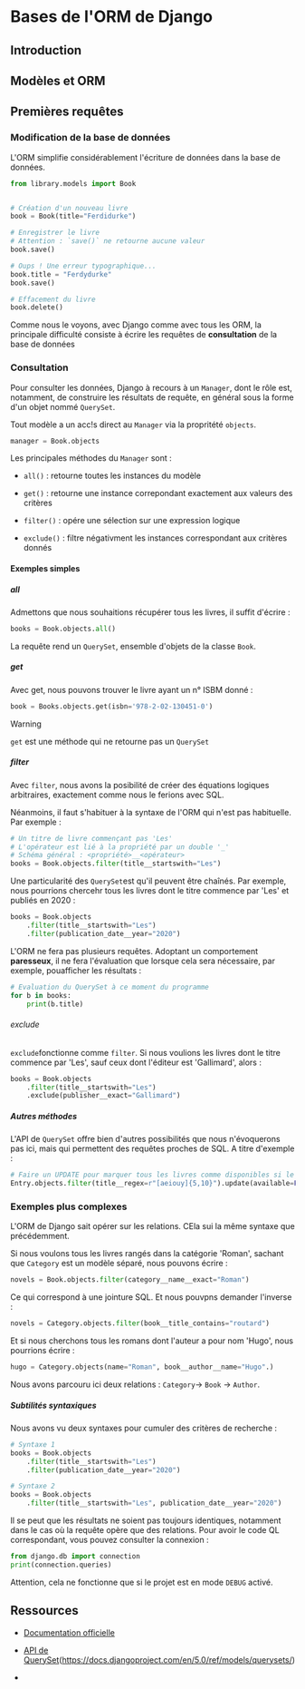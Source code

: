 # Bases de l'ORM de Django

## Introduction

## Modèles et ORM

## Premières requêtes

### Modification de la base de données

L'ORM simplifie considérablement l'écriture de données dans la base de données.

```python
from library.models import Book


# Création d'un nouveau livre
book = Book(title="Ferdidurke")

# Enregistrer le livre
# Attention : `save()` ne retourne aucune valeur
book.save()

# Oups ! Une erreur typographique...
book.title = "Ferdydurke"
book.save()

# Effacement du livre
book.delete()
```

Comme nous le voyons, avec Django comme avec tous les ORM, la principale difficulté consiste à écrire les requêtes de **consultation** de la base de données

### Consultation

Pour consulter les données, Django à recours à un `Manager`, dont le rôle est, notamment, de construire les résultats de requête, en général sous la forme d'un objet nommé `QuerySet`.

Tout modèle a un acc!s direct au `Manager` via la propritété `objects`.

```python
manager = Book.objects
```

Les principales méthodes du `Manager` sont :

- `all()` : retourne toutes les instances du modèle

- `get()` :  retourne une instance correpondant exactement aux valeurs des critères

- `filter()`  : opére une sélection sur une expression logique

- `exclude()` : filtre négativment les instances correspondant aux critères donnés

#### Exemples simples

##### all

Admettons que nous souhaitions récupérer tous les livres, il suffit d'écrire :

```python
books = Book.objects.all()
```

La requête rend un `QuerySet`, ensemble d'objets de la classe `Book`.

##### get

Avec get, nous pouvons trouver le livre ayant un n° ISBM donné :

```python
book = Books.objects.get(isbn='978-2-02-130451-0')
```

> [!WARNING]
> 
> `get` est une méthode qui ne retourne pas un `QuerySet`

##### filter

Avec `filter`, nous avons la posibilité de créer des équations logiques arbitraires, exactement comme nous le ferions avec SQL.

Néanmoins, il faut s'habituer à la syntaxe de l'ORM qui n'est pas habituelle. Par exemple :

```python
# Un titre de livre commençant pas 'Les'
# L'opérateur est lié à la propriété par un double '_'
# Schéma général : <propriété>__<opérateur>
books = Book.objects.filter(title__startswith="Les")
```

Une particularité des `QuerySet`est qu'il peuvent être chaînés. Par exemple, nous pourrions chercehr tous les livres dont le titre commence par 'Les' et publiés en 2020 :

```python
books = Book.objects
    .filter(title__startswith="Les")
    .filter(publication_date__year="2020")
```

L'ORM ne fera pas plusieurs requêtes. Adoptant un comportement **paresseux**, il ne fera l'évaluation que lorsque cela sera nécessaire, par exemple, pouafficher les résultats :

```python
# Evaluation du QuerySet à ce moment du programme
for b in books:
    print(b.title)
```

###### exclude

`exclude`fonctionne comme `filter`. Si nous voulions les livres dont le titre commence par 'Les', sauf ceux dont l'éditeur est 'Gallimard', alors :

```python
books = Book.objects
    .filter(title__startswith="Les")
    .exclude(publisher__exact="Gallimard")
```

##### Autres méthodes

L'API de `QuerySet` offre bien d'autres possibilités que nous n'évoquerons pas ici, mais qui permettent des requêtes proches de SQL. A titre d'exemple :

```python
# Faire un UPDATE pour marquer tous les livres comme disponibles si le titre contient une chaîne de caractères invalide
Entry.objects.filter(title__regex=r"[aeiouy]{5,10}").update(available=False)
```

### Exemples plus complexes

L'ORM de Django sait opérer sur les relations.  CEla sui la même syntaxe que précédemment.

Si nous voulons tous les livres rangés dans la catégorie 'Roman', sachant que `Category` est un modèle séparé, nous pouvons écrire :

```python
novels = Book.objects.filter(category__name__exact="Roman")
```

Ce qui correspond à une jointure SQL. Et nous pouvpns demander l'inverse :

```python
novels = Category.objects.filter(book__title_contains="routard")
```

Et si nous cherchons tous les romans dont l'auteur a pour nom 'Hugo', nous pourrions écrire :

```python
hugo = Category.objects(name="Roman", book__author__name="Hugo".)
```

Nous avons parcouru ici deux relations : `Category`-> `Book` -> `Author`. 

##### Subtilités syntaxiques

Nous avons vu deux syntaxes pour cumuler des critères de recherche :

```python
# Syntaxe 1
books = Book.objects
    .filter(title__startswith="Les")
    .filter(publication_date__year="2020")

# Syntaxe 2
books = Book.objects
    .filter(title__startswith="Les", publication_date__year="2020") 
```

Il se peut que les résultats ne soient pas toujours identiques, notamment dans le cas où la requête opère que des relations. Pour avoir le code QL correspondant, vous pouvez consulter la connexion :

```python
from django.db import connection
print(connection.queries)
```

Attention, cela ne fonctionne que si le projet est en mode `DEBUG` activé.

## Ressources

- [Documentation officielle]()

- [API de QuerySet]()(https://docs.djangoproject.com/en/5.0/ref/models/querysets/)

- 

